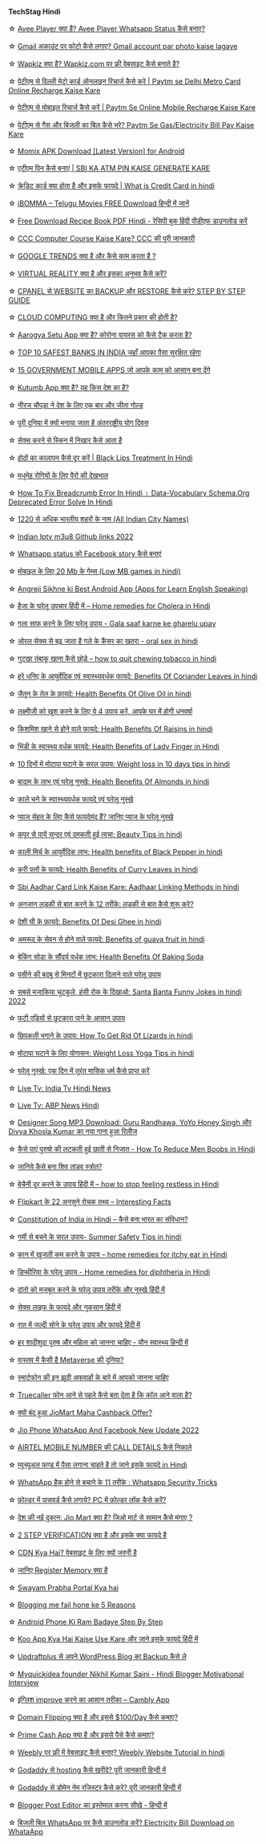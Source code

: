 <b>TechStag Hindi</b><br><br>☆ <a href="https://hindi.techstag.in/2022/07/avee-player-kya-hai.html">Avee Player क्या है? Avee Player Whatsapp Status कैसे बनाए?</a>
<br>
<br>☆ <a href="https://hindi.techstag.in/2022/07/gmail-account-par-photo-kaise-lagaye.html">Gmail अकाउंट पर फोटो कैसे लगाए? Gmail account par photo kaise lagaye</a>
<br>
<br>☆ <a href="https://hindi.techstag.in/2022/07/wapkiz-kya-hai-wapkiz-website-kaise-banaye.html">Wapkiz क्या है? Wapkiz.com पर फ्री वेबसाइट कैसे बनाते है?</a>
<br>
<br>☆ <a href="https://hindi.techstag.in/2022/07/paytm-delhi-metro-card-online-recharge.html">पेटीएम से दिल्ली मेट्रो कार्ड ऑनलाइन रिचार्ज कैसे करे | Paytm se Delhi Metro Card Online Recharge Kaise Kare</a>
<br>
<br>☆ <a href="https://hindi.techstag.in/2022/07/paytm-online-mobile-recharge-kaise-kare.html">पेटीएम से मोबाइल रिचार्ज कैसे करें | Paytm Se Online Mobile Recharge Kaise Kare</a>
<br>
<br>☆ <a href="https://hindi.techstag.in/2022/07/paytm-gas-electricity-bill-payment.html">पेटीएम से गैस और बिजली का बिल कैसे भरे? Paytm Se Gas/Electricity Bill Pay Kaise Kare</a>
<br>
<br>☆ <a href="https://hindi.techstag.in/2022/07/momix-apk-download-latest-android-version.html">Momix APK Download [Latest Version] for Android</a>
<br>
<br>☆ <a href="https://hindi.techstag.in/2022/07/sbi-ka-atm-pin-kaise-generate-kare.html">एटीएम पिन कैसे बनाएं | SBI KA ATM PIN KAISE GENERATE KARE</a>
<br>
<br>☆ <a href="https://hindi.techstag.in/2022/07/what-is-credit-card-in-hindi.html">क्रेडिट कार्ड क्या होता है और इसके फायदे | What is Credit Card in hindi</a>
<br>
<br>☆ <a href="https://hindi.techstag.in/2022/06/ibomma-telugu-movies-free-download.html">iBOMMA – Telugu Movies FREE Download हिन्दी में जानें</a>
<br>
<br>☆ <a href="https://hindi.techstag.in/2022/06/free-download-recipe-book-pdf-hindi.html">Free Download Recipe Book PDF Hindi - रेसिपी बुक हिंदी पीडीएफ डाउनलोड करें</a>
<br>
<br>☆ <a href="https://hindi.techstag.in/2022/06/ccc-computer-course.html">CCC Computer Course Kaise Kare? CCC की पूरी जानकारी</a>
<br>
<br>☆ <a href="https://hindi.techstag.in/2022/06/google-trends-kya-hai-in-hindi.html">GOOGLE TRENDS क्या है और कैसे काम करता है ?</a>
<br>
<br>☆ <a href="https://hindi.techstag.in/2022/06/virtual-reality-in-hindi.html">VIRTUAL REALITY क्या है और इसका अनुभव कैसे करें?</a>
<br>
<br>☆ <a href="https://hindi.techstag.in/2022/06/cpanel-website-backup-restore.html">CPANEL से WEBSITE का BACKUP और RESTORE कैसे करे? STEP BY STEP GUIDE</a>
<br>
<br>☆ <a href="https://hindi.techstag.in/2022/06/cloud-computing-kya-hai.html">CLOUD COMPUTING क्या है और कितने प्रकार की होती है?</a>
<br>
<br>☆ <a href="https://hindi.techstag.in/2022/06/aarogya-setu-app.html">Aarogya Setu App क्या है? कोरोना वायरस को कैसे ट्रैक करता है?</a>
<br>
<br>☆ <a href="https://hindi.techstag.in/2022/06/top-10-safest-banks-in-india.html">TOP 10 SAFEST BANKS IN INDIA जहाँ आपका पैसा सुरक्षित रहेगा</a>
<br>
<br>☆ <a href="https://hindi.techstag.in/2022/06/15-government-mobile-apps.html">15 GOVERNMENT MOBILE APPS जो आपके काम को आसान बना देंगे</a>
<br>
<br>☆ <a href="https://hindi.techstag.in/2022/03/kutumb-app.html">Kutumb App क्या है? यह किस देश का है?</a>
<br>
<br>☆ <a href="https://hindi.techstag.in/2022/06/neeraj-chaupra-won-gold-again.html">नीरज चौपड़ा ने देश के लिए एक बार और जीता गोल्ड</a>
<br>
<br>☆ <a href="https://hindi.techstag.in/2022/06/international-yoga-day-kyo-manaya-jata-hai.html">पूरी दुनिया में क्यों मनाया जाता है अंतरराष्ट्रीय योग दिवस</a>
<br>
<br>☆ <a href="https://hindi.techstag.in/2022/06/sex-benefits-for-skin-in-hindi.html">सेक्स करने से स्किन में निखार कैसे आता है</a>
<br>
<br>☆ <a href="https://hindi.techstag.in/2022/06/black-lips-treatment-in-hindi.html">होठों का कालापन कैसे दूर करें | Black Lips Treatment In Hindi</a>
<br>
<br>☆ <a href="https://hindi.techstag.in/2022/06/diabetes-and-foot-care-in-hindi.html">मधुमेह रोगियों के लिए पैरों की देखभाल</a>
<br>
<br>☆ <a href="https://hindi.techstag.in/2022/06/how-to-fix-breadcrumb-error-in-hindi.html">How To Fix Breadcrumb Error In Hindi । Data-Vocabulary Schema.Org Deprecated Error Solve In Hindi</a>
<br>
<br>☆ <a href="https://hindi.techstag.in/2022/06/1220-all-indian-city-names.html">1220 से अधिक भारतीय शहरों के नाम (All Indian City Names)</a>
<br>
<br>☆ <a href="https://hindi.techstag.in/2022/06/indian-iptv-m3u8-github-links-2022.html">Indian Iptv m3u8 Github links 2022</a>
<br>
<br>☆ <a href="https://hindi.techstag.in/2022/06/whatsapp-status-ko-facebook-story-kaise-banaye.html">Whatsapp status को Facebook story कैसे बनाएं</a>
<br>
<br>☆ <a href="https://hindi.techstag.in/2022/06/20-mb-low-mb-games-in-hindi.html">मोबाइल के लिए 20 Mb के गेम्स (Low MB games in hindi)</a>
<br>
<br>☆ <a href="https://hindi.techstag.in/2022/06/angreji-sikhne-ki-best-android-app-apps.html">Angreji Sikhne ki Best Android App (Apps for Learn English Speaking)</a>
<br>
<br>☆ <a href="https://hindi.techstag.in/2022/06/home-remedies-for-cholera-in-hindi.html">हैजा के घरेलू उपचार हिंदी में – Home remedies for Cholera in Hindi</a>
<br>
<br>☆ <a href="https://hindi.techstag.in/2022/06/blog-post.html">गला साफ करने के लिए घरेलू उपाय - Gala saaf karne ke gharelu upay</a>
<br>
<br>☆ <a href="https://hindi.techstag.in/2022/06/oral-sex-in-hindi.html">ओरल सेक्स से बढ़ जाता है गले के कैंसर का खतरा - oral sex in hindi</a>
<br>
<br>☆ <a href="https://hindi.techstag.in/2022/05/how-to-quit-chewing-tobacco-in-hindi.html">गुटखा तंबाकू खाना कैसे छोड़े – how to quit chewing tobacco in hindi</a>
<br>
<br>☆ <a href="https://hindi.techstag.in/2022/05/benefits-of-coriander-leaves-in-hindi.html">हरे धनिए के आयुर्वेदिक एवं स्वास्थ्यवर्धक फायदे: Benefits Of Coriander Leaves in hindi</a>
<br>
<br>☆ <a href="https://hindi.techstag.in/2022/05/health-benefits-of-oliveoil-in-hindi.html">जैतून के तेल के फ़ायदे: Health Benefits Of Olive Oil in hindi</a>
<br>
<br>☆ <a href="https://hindi.techstag.in/2022/05/lakshmi-ji-ko-khush-karne-ke-upaay.html">लक्ष्मीजी को खुश करने के लिए ये 4 उपाय करें, आपके घर में होगी धनवर्षा</a>
<br>
<br>☆ <a href="https://hindi.techstag.in/2022/05/health-benefits-of-raisins-in-hindi.html">किशमिश खाने से होने वाले फायदे: Health Benefits Of Raisins in hindi</a>
<br>
<br>☆ <a href="https://hindi.techstag.in/2022/05/health-benefits-of-lady-finger-in-hindi.html">भिंडी के स्वास्थ्य वर्धक फायदे: Health Benefits of Lady Finger in Hindi</a>
<br>
<br>☆ <a href="https://hindi.techstag.in/2022/05/weight-loss-in-10-days-tips-in-hindi.html">10 दिनों में मोटापा घटाने के सरल उपाय: Weight loss in 10 days tips in hindi</a>
<br>
<br>☆ <a href="https://hindi.techstag.in/2022/05/health-benefits-of-almonds-in-hindi.html">बादाम के लाभ एवं घरेलू नुस्खे: Health Benefits Of Almonds in hindi</a>
<br>
<br>☆ <a href="https://hindi.techstag.in/2022/05/kale-chane-ke-fayade-aur-gharelu-nuskhe.html">काले चने के स्वास्थ्यवर्धक फायदे एवं घरेलू नुस्खे</a>
<br>
<br>☆ <a href="https://hindi.techstag.in/2022/05/onion-health-benefits-in-hindi.html">प्याज सेहत के लिए कैसे फायदेमंद हैं? जानिए प्याज के घरेलू नुस्खे</a>
<br>
<br>☆ <a href="https://hindi.techstag.in/2022/05/kapoor-se-paye-sundar-skin.html">कपूर से पायें सुन्दर एवं दमकती हुई त्वचा: Beauty Tips in hindi</a>
<br>
<br>☆ <a href="https://hindi.techstag.in/2022/05/health-benefits-of-black-pepper-in-hindi.html">काली मिर्च के आयुर्वेदिक लाभ: Health benefits of Black Pepper in hindi</a>
<br>
<br>☆ <a href="https://hindi.techstag.in/2022/05/health-benefits-of-curry-leaves-in-hindi.html">करी पत्तों के फायदे: Health Benefits of Curry Leaves in hindi</a>
<br>
<br>☆ <a href="https://hindi.techstag.in/2022/05/sbi-aadhar-card-link-kaise-kare.html">Sbi Aadhar Card Link Kaise Kare: Aadhaar Linking Methods in hindi</a>
<br>
<br>☆ <a href="https://hindi.techstag.in/2022/05/girl-se-bat-karna-kaise-shuru-kare.html">अनजान लड़की से बात करने के 12 तरीके: लड़की से बात कैसे शुरू करे?</a>
<br>
<br>☆ <a href="https://hindi.techstag.in/2022/05/benefits-of-desi-ghee-in-hindi.html">देशी घी के फ़ायदे: Benefits Of Desi Ghee in hindi</a>
<br>
<br>☆ <a href="https://hindi.techstag.in/2022/05/benefits-of-guava-fruit.html">अमरूद के सेवन से होने वाले फायदे: Benefits of guava fruit in hindi</a>
<br>
<br>☆ <a href="https://hindi.techstag.in/2022/05/health-benefits-of-baking-soda.html">बेकिंग सोडा के सौंदर्य वर्धक लाभ: Health Benefits Of Baking Soda</a>
<br>
<br>☆ <a href="https://hindi.techstag.in/2022/05/stop-sweating-smell-in-hindi.html">पसीने की बदबू से मिनटों में छुटकारा दिलाने वाले घरेलू  उपाय</a>
<br>
<br>☆ <a href="https://hindi.techstag.in/2022/05/santa-banta-funny-jokes-in-hindi-2022.html">सबसे मजाकिया चुटकुले, हंसी रोक के दिखाओ: Santa Banta Funny Jokes in hindi 2022</a>
<br>
<br>☆ <a href="https://hindi.techstag.in/2022/05/home-remedies-for-cracked-heels-in-hindi.html">फटी एडियों से छुटकारा पाने के आसान उपाय</a>
<br>
<br>☆ <a href="https://hindi.techstag.in/2022/05/how-to-get-rid-of-lizards-in-hindi.html">छिपकली भगाने के उपाय: How To Get Rid Of Lizards in hindi</a>
<br>
<br>☆ <a href="https://hindi.techstag.in/2022/05/weight-loss-yoga-tips-in-hindi.html">मोटापा घटाने के लिए योगासन: Weight Loss Yoga Tips in hindi</a>
<br>
<br>☆ <a href="https://hindi.techstag.in/2022/05/how-to-get-periods-immediately-in-one-day.html">घरेलु नुस्खे: एक दिन में तुरंत मासिक धर्म कैसे प्राप्त करें</a>
<br>
<br>☆ <a href="https://hindi.techstag.in/2022/05/india-tv-live.html">Live Tv: India Tv Hindi News</a>
<br>
<br>☆ <a href="https://hindi.techstag.in/2022/05/abp-news-hindi-live.html">Live Tv: ABP News Hindi</a>
<br>
<br>☆ <a href="https://hindi.techstag.in/2022/05/designer-song-mp3-download.html">Designer Song MP3 Download: Guru Randhawa, YoYo Honey Singh और Divya Khosla Kumar का नया गाना हुआ रिलीज</a>
<br>
<br>☆ <a href="https://hindi.techstag.in/2022/05/how-to-reduce-men-boobs-in-hindi.html">कैसे पाएं पुरुषो की लटकती हुई छाती से निजात - How To Reduce Men Boobs in Hindi</a>
<br>
<br>☆ <a href="https://hindi.techstag.in/2022/05/shiv-taandav-stotra.html">जानिये कैसे बना शिव तांडव स्‍त्रोत?</a>
<br>
<br>☆ <a href="https://hindi.techstag.in/2022/05/how-to-stop-feeling-restless-in-hindi.html">बेचैनी दूर करने के उपाय हिंदी में – how to stop feeling restless in Hindi</a>
<br>
<br>☆ <a href="https://hindi.techstag.in/2022/05/flipkart-22-interesting-facts.html">Flipkart के 22 अनसुने रोचक तथ्‍य – Interesting Facts</a>
<br>
<br>☆ <a href="https://hindi.techstag.in/2022/05/constitution-of-india-in-hindi.html">Constitution of India in Hindi – कैसे बना भारत का संविधान?</a>
<br>
<br>☆ <a href="https://hindi.techstag.in/2022/05/summer-safety-tips-in-hindi.html">गर्मी से बचने के सरल उपाय- Summer Safety Tips in hindi</a>
<br>
<br>☆ <a href="https://hindi.techstag.in/2022/05/home-remedies-for-itchy-ear-in-hindi.html">कान में खुजली कम करने के उपाय – home remedies for itchy ear in Hindi</a>
<br>
<br>☆ <a href="https://hindi.techstag.in/2022/05/home-remedies-for-diphtheria-in-hindi.html">डिप्थीरिया के घरेलू उपाय - Home remedies for diphtheria in Hindi</a>
<br>
<br>☆ <a href="https://hindi.techstag.in/2022/05/daton-ko-majboot-karne-ke-tips.html">दांतो को मजबूत करने के घरेलू उपाय तरीके और नुस्खे हिंदी में</a>
<br>
<br>☆ <a href="https://hindi.techstag.in/2022/05/sex-life-ke-fayade-aur-nuksan-hindi-me.html">सेक्स लाइफ के फायदे और नुकसान हिंदी में</a>
<br>
<br>☆ <a href="https://hindi.techstag.in/2022/05/blog-post_19.html">रात में जल्दी सोने के घरेलू उपाय और फायदे हिंदी में</a>
<br>
<br>☆ <a href="https://hindi.techstag.in/2022/05/blog-post.html">हर शादीशुदा पुरुष और महिला को जानना चाहिए - यौन स्वास्थ्य हिन्दी में</a>
<br>
<br>☆ <a href="https://hindi.techstag.in/2022/05/metaverse-ki-duniya-kaisi-hai.html">वास्तव में कैसी है Metaverse की दुनिया?</a>
<br>
<br>☆ <a href="https://hindi.techstag.in/2022/05/smartphone-fake-rumors-in-hindi.html">स्मार्टफोन की इन झूठी अफवाहों के बारे में आपको जानना चाहिए</a>
<br>
<br>☆ <a href="https://hindi.techstag.in/2022/05/truecaller-kaise-bata-deta-hai-ki-call-aane-wala-hai.html">Truecaller फोन आने से पहले कैसे बता देता है कि कॉल आने वाला है?</a>
<br>
<br>☆ <a href="https://hindi.techstag.in/2022/05/jiomart-maha-cashback-offer-kyon-band-hua.html">क्यों बंद हुआ JioMart Maha Cashback Offer?</a>
<br>
<br>☆ <a href="https://hindi.techstag.in/2022/05/jio-phone-whatsapp-and-facebook-new-update-2022.html">Jio Phone WhatsApp And Facebook New Update 2022</a>
<br>
<br>☆ <a href="https://hindi.techstag.in/2022/04/airtel-mobile-number-call-details-kaise-nikale.html">AIRTEL MOBILE NUMBER की CALL DETAILS कैसे निकाले</a>
<br>
<br>☆ <a href="https://hindi.techstag.in/2022/04/mutual-fund-kya-hai-benefits.html">म्यूच्यूअल फण्ड में पैसा लगाना चाहते है तो जाने इसके फायदे in Hindi</a>
<br>
<br>☆ <a href="https://hindi.techstag.in/2022/04/11-whatsapp-security-tricks.html">WhatsApp हैक होने से बचाने के 11 तरीके : Whatsapp Security Tricks</a>
<br>
<br>☆ <a href="https://hindi.techstag.in/2022/04/computer-me-folder-lock-kaise-kare.html">फ़ोल्डर में पासवर्ड कैसे लगाये? PC में फ़ोल्डर लॉक कैसे करें?</a>
<br>
<br>☆ <a href="https://hindi.techstag.in/2022/04/jio-mart-kya-hai.html">देश की नई दुकान: Jio Mart क्या है? जिओ मार्ट से सामान कैसे मंगाए ?</a>
<br>
<br>☆ <a href="https://hindi.techstag.in/2022/04/two-step-verification-kya-hai.html">2 STEP VERIFICATION क्या है और इसके क्या फायदे है</a>
<br>
<br>☆ <a href="https://hindi.techstag.in/2022/04/cdn-kya-hai.html">CDN Kya Hai? वेबसाइट के लिए क्यों जरुरी है</a>
<br>
<br>☆ <a href="https://hindi.techstag.in/2022/04/register-memory-kya-hai.html">जानिए Register Memory क्या है</a>
<br>
<br>☆ <a href="https://hindi.techstag.in/2022/04/swayam-prabha-portal-kya-hai.html">Swayam Prabha Portal Kya hai</a>
<br>
<br>☆ <a href="https://hindi.techstag.in/2022/04/blogging-me-fail-hone-ke-5-reasons.html">Blogging me fail hone ke 5 Reasons</a>
<br>
<br>☆ <a href="https://hindi.techstag.in/2022/04/android-phone-ki-ram-badaye-step-by-step.html">Android Phone Ki Ram Badaye Step By Step</a>
<br>
<br>☆ <a href="https://hindi.techstag.in/2022/04/koo-app-kya-hai.html">Koo App Kya Hai Kaise Use Kare और जाने इसके फायदे हिंदी में</a>
<br>
<br>☆ <a href="https://hindi.techstag.in/2022/04/updraftplus-plugin-se-wordpress-blog-ka-backup-kaise-le.html">Updraftplus से अपने WordPress Blog का Backup कैसे ले</a>
<br>
<br>☆ <a href="https://hindi.techstag.in/2022/04/nikhil-kumar-saini-interview.html">Myquickidea founder Nikhil Kumar Saini - Hindi Blogger Motivational Interview</a>
<br>
<br>☆ <a href="https://hindi.techstag.in/2022/04/cambly-app-review-in-hindi.html">इंग्लिश improve करने का आसान तरीका – Cambly App</a>
<br>
<br>☆ <a href="https://hindi.techstag.in/2022/03/domain-flipping-kya-hai.html">Domain Flipping क्या है और इससे $100/Day कैसे कमाए?</a>
<br>
<br>☆ <a href="https://hindi.techstag.in/2022/03/prime-cash-app.html">Prime Cash App क्या है और इससे पैसे कैसे कमाए?</a>
<br>
<br>☆ <a href="https://hindi.techstag.in/2022/03/weebly-website-kaise-banaye.html">Weebly पर फ्री में वेबसाइट कैसे बनाए? Weebly Website Tutorial in hindi</a>
<br>
<br>☆ <a href="https://hindi.techstag.in/2022/03/godaddy-se-hosting-kaise-kharide.html">Godaddy से hosting कैसे खरीदे? पूरी जानकारी हिन्दी में</a>
<br>
<br>☆ <a href="https://hindi.techstag.in/2022/03/godaddy-se-domain-name-kaise-kharide.html">Godaddy से डोमेन नेम रजिस्टर कैसे करे? पूरी जानकारी हिन्दी में</a>
<br>
<br>☆ <a href="https://hindi.techstag.in/2022/03/blogger-post-editor.html">Blogger Post Editor का इस्तेमाल करना सीखे - हिन्दी में</a>
<br>
<br>☆ <a href="https://hindi.techstag.in/2022/03/whatsapp-se-electricity-bill-download-kaise-kare.html">बिजली बिल WhatsApp पर कैसे डाउनलोड करें? Electricity Bill Download on WhataApp</a>
<br>
